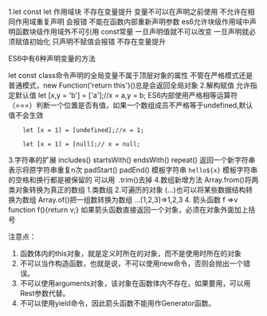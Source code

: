 1.let const
 let 作用域块 不存在变量提升 变量不可以在声明之前使用
 不允许在相同作用域重复声明 会报错
 不能在函数内部重新声明参数
 es6允许块级作用域中声明函数块级作用域外不可引用
 const常量 一旦声明值就不可以改变 一旦声明就必须赋值初始化 只声明不赋值会报错  不存在变量提升

 ES6中有6种声明变量的方法

let const class命令声明的全局变量不属于顶层对象的属性
不管在严格模式还是普通模式，new Function('return this')()总是会返回全局对象
2.解构赋值
允许指定默认值 let [x,y = 'b'] = ['a'];//x = a,y = b;
ES6内部使用严格相等运算符（===）判断一个位置是否有值，如果一个数组成员不严格等于undefined,默认值不会生效
```
    let [x = 1] = [undefined];//x = 1;

    let [x = 1] = [null];// x = null;
```
3.字符串的扩展
includes() startsWith() endsWith()
repeat() 返回一个新字符串表示将原字符串重复n次
padStart() padEnd()
模板字符串 `hello${x}`
模板字符串的空格和换行都是被保留的 可以用` `.trim()去掉
4.数组新增方法
 Array.from()将两类对象转换为真正的数组
 1.类数组
 2.可遍历的对象
 (...)也可以将某些数据结构转换为数组
 Array.of()把一组数转换为数组
...[1,2,3]=>1,2,3
4. 箭头函数
 f =>v function f(){return v;}
 如果箭头函数直接返回一个对象，必须在对象外面加上括号
 
 注意点：
 1) 函数体内的this对象，就是定义时所在的对象，而不是使用时所在的对象
 2) 不可以当作构造函数，也就是说，不可以使用new命令，否则会抛出一个错误。
 3) 不可以使用arguments对象，该对象在函数体内不存在。如果要用，可以用Rest参数代替。
 4) 不可以使用yield命令，因此箭头函数不能用作Generator函数。
 